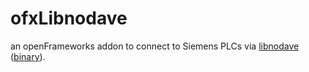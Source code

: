 # ofxLibnodave
an openFrameworks addon to connect to Siemens PLCs via [libnodave](https://github.com/netdata-be/libnodave) ([binary](http://libnodave.sourceforge.net/)).
